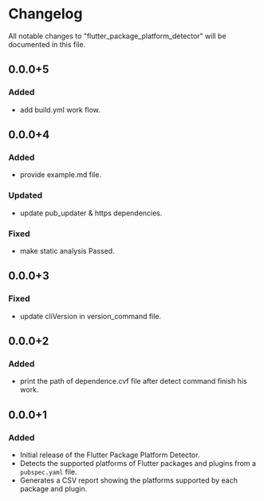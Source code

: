 # Changelog

All notable changes to "flutter_package_platform_detector" will be documented in this file.

## 0.0.0+5

### Added

- add build.yml work flow.


## 0.0.0+4

### Added

- provide example.md file.

### Updated

- update pub_updater & https dependencies.

### Fixed

- make static analysis Passed.

## 0.0.0+3

### Fixed

- update cliVersion in version_command file.

## 0.0.0+2

### Added

- print the path of dependence.cvf file after detect command finish his work.

## 0.0.0+1

### Added

- Initial release of the Flutter Package Platform Detector.
- Detects the supported platforms of Flutter packages and plugins from a `pubspec.yaml` file.
- Generates a CSV report showing the platforms supported by each package and plugin.

